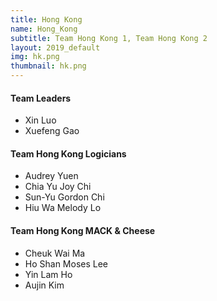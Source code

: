 ```yaml
---
title: Hong Kong
name: Hong_Kong
subtitle: Team Hong Kong 1, Team Hong Kong 2
layout: 2019_default
img: hk.png
thumbnail: hk.png
---
```


#### Team Leaders
* Xin Luo
* Xuefeng Gao

#### Team Hong Kong Logicians
* Audrey Yuen
* Chia Yu Joy Chi
* Sun-Yu Gordon Chi
* Hiu Wa Melody Lo

#### Team Hong Kong MACK & Cheese
* Cheuk Wai Ma
* Ho Shan Moses Lee
* Yin Lam Ho
* Aujin Kim
